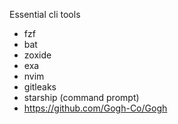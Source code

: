Essential cli tools  
- fzf  
- bat  
- zoxide  
- exa  
- nvim
- gitleaks
- starship (command prompt)  
- https://github.com/Gogh-Co/Gogh
